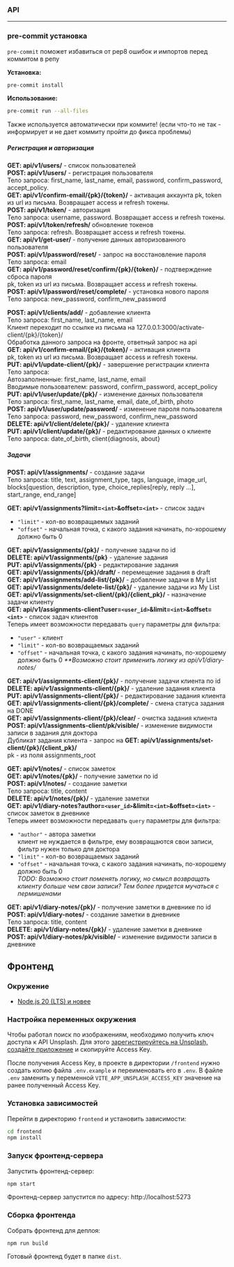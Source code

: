 ### API

---
### pre-commit установка

`pre-commit` поможет избавиться от pep8 ошибок и импортов перед коммитом в репу

**Установка:**
```bash
pre-commit install
```

**Использование:**
```bash
pre-commit run --all-files
```

Также используется автоматически при коммите! (если что-то не так - информирует
 и не дает коммиту пройти до фикса проблемы)

##### Регистрация и авторизация
**GET: api/v1/users/** - список пользователей  
**POST: api/v1/users/** - регистрация пользователя  
Тело запроса: first_name, last_name, email, password, confirm_password, accept_policy.  
**GET: api/v1/confirm-email/{pk}/{token}/**  - активация аккаунта
pk, token из url из письма. Возвращает access и refresh токены.  
**POST: api/v1/token/** - авторизация  
Тело запроса: username, password. Возвращает access и refresh токены.  
**POST: api/v1/token/refresh/**  обновление токенов  
Тело запроса: refresh. Возвращает access и refresh токены.  
**GET: api/v1/get-user/** - получение данных авторизованного пользователя  
**POST: api/v1/password/reset/** - запрос на восстановление пароля  
Тело запроса: email  
**GET: api/v1/password/reset/confirm/{pk}/{token}/** - подтверждение сброса пароля  
pk, token из url из письма. Возвращает access и refresh токены.  
**POST: api/v1/password/reset/complete/** - установка нового пароля  
Тело запроса: new_password, confirm_new_password  

**POST: api/v1/clients/add/** - добавление клиента  
Тело запроса: first_name, last_name, email  
Клиент переходит по ссылке из письма на 127.0.0.1:3000/activate-client/{pk}/{token}/  
Обработка данного запроса на фронте, ответный запрос на api  
**GET: api/v1/confirm-email/{pk}/{token}/** - активация клиента  
pk, token из url из письма. Возвращает access и refresh токены.  
**PUT: api/v1/update-client/{pk}/** - завершение регистрации клиента  
Тело запроса:  
Автозаполненные: first_name, last_name, email  
Вводимые пользователем: password, confirm_password, accept_policy  
**PUT: api/v1/user/update/{pk}/** - изменение данных пользователя  
Тело запроса: first_name, last_name, email, date_of_birth, photo  
**POST: api/v1/user/update/password/** - изменение пароля пользователя  
Тело запроса: password, new_password, confirm_new_password  
**DELETE: api/v1/client/delete/{pk}/** - удаление клиента  
**PUT: api/v1/client/update/{pk}/** - редактирование данных о клиенте  
Тело запроса: date_of_birth, client{diagnosis, about}  

##### Задачи
**POST: api/v1/assignments/** - создание задачи  
Тело запроса: title, text, assignment_type, tags, language, image_url, blocks[question, description, type, choice_replies[reply, reply ...], start_range, end_range]  

**GET: api/v1/assignments?limit=`<int>`&offset=`<int>`** - список задач
- `"limit"` - кол-во возвращаемых заданий
- `"offset"` - начальная точка, с какого задания начинать, по-хорошему должно быть 0  

**GET: api/v1/assignments/{pk}/** - получение задачи по id  
**DELETE: api/v1/assignments/{pk}** - удаление задания  
**PUT: api/v1/assignments/{pk}** - редактирование задания  
**GET: api/v1/assignments/{pk}/draft/** - перемещение задания в draft  
**GET: api/v1/assignments/add-list/{pk}/** - добавление задачи в My List  
**GET: api/v1/assignments/delete-list/{pk}/** - удаление задачи из My List  
**GET: api/v1/assignments/set-client/{pk}/{client_pk}/** - назначение задачи клиенту  
**GET: api/v1/assignments-client?user=`<user_id>`&limit=`<int>`&offset=`<int>`** - список задач клиентов  
Теперь имеет возможности передавать `query` параметры для фильтра:  
- `"user"` - клиент  
- `"limit"` - кол-во возвращаемых заданий
- `"offset"` - начальная точка, с какого задания начинать, по-хорошему должно быть 0
_**Возможно стоит применить логику из api/v1/diary-notes/_

**GET: api/v1/assignments-client/{pk}/** - получение задачи клиента по id  
**DELETE: api/v1/assignments-client/{pk}/** - удаление задания клиента  
**PUT: api/v1/assignments-client/{pk}/** - редактирование задания клиента  
**GET: api/v1/assignments-client/{pk}/complete/** - смена статуса задания на DONE  
**GET: api/v1/assignments-client/{pk}/clear/** - очистка задания клиента  
**POST: api/v1/assignments-client/pk/visible/** - изменение видимости записи в задания для доктора  
Дубликат задания клиента - запрос на **GET: api/v1/assignments/set-client/{pk}/{client_pk}/**  
pk - из поля assignments_root  

**GET: api/v1/notes/** - список заметок  
**GET: api/v1/notes/{pk}/** - получение заметки по id  
**POST: api/v1/notes/** - создание заметки  
Тело запроса: title, content  
**DELETE: api/v1/notes/{pk}/** - удаление заметки  
**GET: api/v1/diary-notes?author=`<user_id>`&limit=`<int>`&offset=`<int>`** - список заметок в дневнике  
Теперь имеет возможности передавать `query` параметры для фильтра:  
- `"author"` - автора заметки  
клиент не нуждается в фильтре, ему возвращаются свои записи, фильтр нужен только для доктора 
- `"limit"` - кол-во возвращаемых заданий
- `"offset"` - начальная точка, с какого задания начинать, по-хорошему должно быть 0   
_TODO: Возможно стоит поменять логику, но смысл возвращать клиенту больше чем свои записи? Тем более придется мучаться с пермишенами_

**GET: api/v1/diary-notes/{pk}/** - получение заметки в дневнике по id  
**POST: api/v1/diary-notes/** - создание заметки в дневнике  
Тело запроса: title, content  
**DELETE: api/v1/diary-notes/{pk}/** - удаление заметки в дневнике  
**POST: api/v1/diary-notes/pk/visible/** - изменение видимости записи в дневнике

## Фронтенд

### Окружение

- [Node.js 20 (LTS) и новее](https://nodejs.org/en/download)

### Настройка переменных окружения

Чтобы работал поиск по изображениям, необходимо получить ключ доступа к API Unsplash.
Для этого [зарегистрируйтесь на Unsplash, создайте приложение](https://unsplash.com/documentation#creating-a-developer-account) и скопируйте Access Key.

После получения Access Key, в проекте в директории `/frontend` нужно создать копию файла `.env.example` и переименовать его в `.env`.
В файле `.env` заменить у переменной `VITE_APP_UNSPLASH_ACCESS_KEY` значение на ранее полученный Access Key.

### Установка зависимостей

Перейти в директорию `frontend` и установить зависимости:

```sh
cd frontend
npm install
```

### Запуск фронтенд-сервера

Запустить фронтенд-сервер:

```sh
npm start
```

Фронтенд-сервер запустится по адресу: http://localhost:5273

### Сборка фронтенда

Собрать фронтенд для деплоя:

```shell
npm run build
```

Готовый фронтенд будет в папке `dist`.

